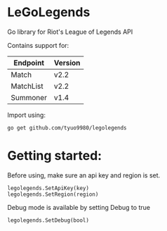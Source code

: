 # LeGoLegends
Go library for Riot's League of Legends API

Contains support for:

| Endpoint  | Version |
| --------- | ------- |
| Match     | v2.2    |
| MatchList | v2.2    |
| Summoner  | v1.4    |

Import using:
```
go get github.com/tyuo9980/legolegends
```

# Getting started:
Before using, make sure an api key and region is set.
```
legolegends.SetApiKey(key)
legolegends.SetRegion(region)
```

Debug mode is available by setting Debug to true
```
legolegends.SetDebug(bool)
```
